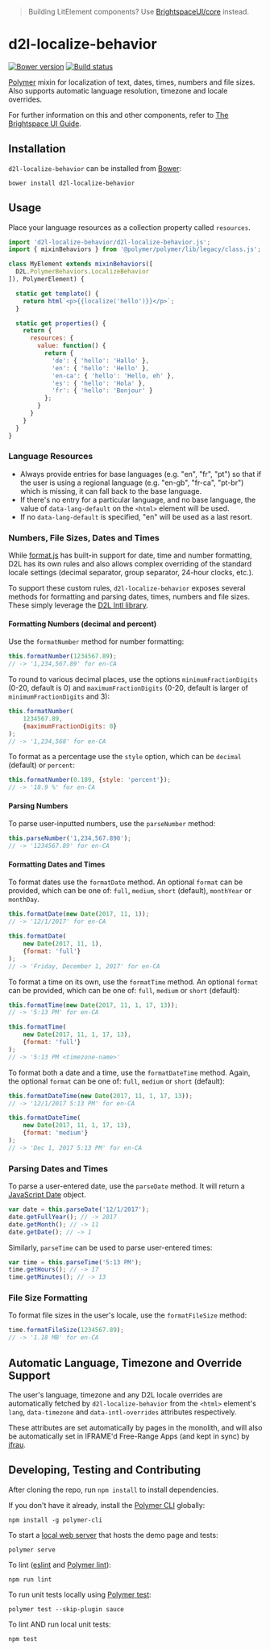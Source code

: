> Building LitElement components? Use [BrightspaceUI/core](https://github.com/BrightspaceUI/core) instead.

# d2l-localize-behavior
[![Bower version][bower-image]][bower-url]
[![Build status][ci-image]][ci-url]

[Polymer](https://www.polymer-project.org) mixin for localization of text, dates, times, numbers and file sizes. Also supports automatic language resolution, timezone and locale overrides.

For further information on this and other components, refer to [The Brightspace UI Guide](https://github.com/BrightspaceUI/guide/wiki).

## Installation

`d2l-localize-behavior` can be installed from [Bower][bower-url]:

```shell
bower install d2l-localize-behavior
```

## Usage

Place your language resources as a collection property called `resources`.

```javascript
import 'd2l-localize-behavior/d2l-localize-behavior.js';
import { mixinBehaviors } from '@polymer/polymer/lib/legacy/class.js';

class MyElement extends mixinBehaviors([
  D2L.PolymerBehaviors.LocalizeBehavior
]), PolymerElement) {

  static get template() {
    return html`<p>{{localize('hello')}}</p>`;
  }

  static get properties() {
    return {
      resources: {
        value: function() {
          return {
            'de': { 'hello': 'Hallo' },
            'en': { 'hello': 'Hello' },
            'en-ca': { 'hello': 'Hello, eh' },
            'es': { 'hello': 'Hola' },
            'fr': { 'hello': 'Bonjour' }
          };
        }
      }
    }
  }
}
```

### Language Resources

* Always provide entries for base languages (e.g. "en", "fr", "pt") so that if the user is using a regional language (e.g. "en-gb", "fr-ca", "pt-br") which is missing, it can fall back to the base language.
* If there's no entry for a particular language, and no base language, the value of `data-lang-default` on the `<html>` element will be used.
* If no `data-lang-default` is specified, "en" will be used as a last resort.

### Numbers, File Sizes, Dates and Times

While [format.js](https://formatjs.io) has built-in support for date, time and number formatting, D2L has its own rules and also allows complex overriding of the standard locale settings (decimal separator, group separator, 24-hour clocks, etc.).

To support these custom rules, `d2l-localize-behavior` exposes several methods for formatting and parsing dates, times, numbers and file sizes. These simply leverage the [D2L Intl library](https://github.com/Brightspace/intl).

#### Formatting Numbers (decimal and percent)

Use the `formatNumber` method for number formatting:

```javascript
this.formatNumber(1234567.89);
// -> '1,234,567.89' for en-CA
```

To round to various decimal places, use the options `minimumFractionDigits` (0-20, default is 0) and `maximumFractionDigits` (0-20, default is larger of `minimumFractionDigits` and 3):

```javascript
this.formatNumber(
	1234567.89,
	{maximumFractionDigits: 0}
);
// -> '1,234,568' for en-CA
```

To format as a percentage use the `style` option, which can be `decimal` (default) or `percent`:

```javascript
this.formatNumber(0.189, {style: 'percent'});
// -> '18.9 %' for en-CA
```

#### Parsing Numbers

To parse user-inputted numbers, use the `parseNumber` method:

```javascript
this.parseNumber('1,234,567.890');
// -> '1234567.89' for en-CA
```

#### Formatting Dates and Times

To format dates use the `formatDate` method. An optional `format` can be provided, which can be one of: `full`, `medium`, `short` (default), `monthYear` or `monthDay`.

```javascript
this.formatDate(new Date(2017, 11, 1));
// -> '12/1/2017' for en-CA

this.formatDate(
	new Date(2017, 11, 1),
	{format: 'full'}
);
// -> 'Friday, December 1, 2017' for en-CA
```

To format a time on its own, use the `formatTime` method. An optional `format` can be provided, which can be one of: `full`, `medium` or `short` (default):

```javascript
this.formatTime(new Date(2017, 11, 1, 17, 13));
// -> '5:13 PM' for en-CA

this.formatTime(
	new Date(2017, 11, 1, 17, 13),
	{format: 'full'}
);
// -> '5:13 PM <timezone-name>'
```

To format both a date and a time, use the `formatDateTime` method. Again, the optional `format` can be one of: `full`, `medium` or `short` (default):

```javascript
this.formatDateTime(new Date(2017, 11, 1, 17, 13));
// -> '12/1/2017 5:13 PM' for en-CA

this.formatDateTime(
	new Date(2017, 11, 1, 17, 13),
	{format: 'medium'}
);
// -> 'Dec 1, 2017 5:13 PM' for en-CA
```

### Parsing Dates and Times

To parse a user-entered date, use the `parseDate` method. It will return a [JavaScript Date](https://developer.mozilla.org/en-US/docs/Web/JavaScript/Reference/Global_Objects/Date) object.

```javascript
var date = this.parseDate('12/1/2017');
date.getFullYear(); // -> 2017
date.getMonth(); // -> 11
date.getDate(); // -> 1
```

Similarly, `parseTime` can be used to parse user-entered times:

```javascript
var time = this.parseTime('5:13 PM');
time.getHours(); // -> 17
time.getMinutes(); // -> 13
```

### File Size Formatting

To format file sizes in the user's locale, use the `formatFileSize` method:

```javascript
time.formatFileSize(1234567.89);
// -> '1.18 MB' for en-CA
```

## Automatic Language, Timezone and Override Support

The user's language, timezone and any D2L locale overrides are automatically fetched by `d2l-localize-behavior` from the `<html>` element's `lang`, `data-timezone` and `data-intl-overrides` attributes respectively.

These attributes are set automatically by pages in the monolith, and will also be automatically set in IFRAME'd Free-Range Apps (and kept in sync) by [ifrau](https://github.com/Brightspace/ifrau).

## Developing, Testing and Contributing

After cloning the repo, run `npm install` to install dependencies.

If you don't have it already, install the [Polymer CLI](https://www.polymer-project.org/2.0/docs/tools/polymer-cli) globally:

```shell
npm install -g polymer-cli
```

To start a [local web server](https://www.polymer-project.org/2.0/docs/tools/polymer-cli-commands#serve) that hosts the demo page and tests:

```shell
polymer serve
```

To lint ([eslint](http://eslint.org/) and [Polymer lint](https://www.polymer-project.org/2.0/docs/tools/polymer-cli-commands#lint)):

```shell
npm run lint
```

To run unit tests locally using [Polymer test](https://www.polymer-project.org/2.0/docs/tools/polymer-cli-commands#tests):

```shell
polymer test --skip-plugin sauce
```

To lint AND run local unit tests:

```shell
npm test
```

[bower-url]: http://bower.io/search/?q=d2l-localize-behavior
[bower-image]: https://badge.fury.io/bo/d2l-localize-behavior.svg
[ci-url]: https://travis-ci.com/BrightspaceUI/localize-behavior
[ci-image]: https://travis-ci.com/BrightspaceUI/localize-behavior.svg
